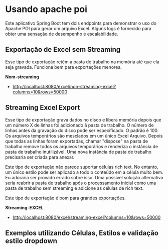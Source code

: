 # Usando apache poi

Este aplicativo Spring Boot tem dois endpoints para demonstrar o uso do Apache POI para gerar um arquivo Excel. Alguns logs
é fornecido para obter uma sensação de desempenho e escalabilidade.

## Exportação de Excel sem Streaming

Esse tipo de exportação retém a pasta de trabalho na memória até que ela seja gravada. Funciona bem para exportações menores.

**Nom-streaming**

- [http://localhost:8080/excel/non-streaming-excel?columns=10&rows=50000](http://localhost:8080/excel/non-streaming-excel)

## Streaming Excel Export

Esse tipo de exportação grava dados no disco e libera memória depois que um número X de linhas foi adicionado à pasta de trabalho.
O número de linhas antes da gravação do disco pode ser especificado. O padrão é 100. Os arquivos temporários são mesclados em um único Excel
Arquivo. Depois que todas as linhas foram exportadas, chamar "dispose" na pasta de trabalho remove todos os arquivos temporários e renderiza o
instância de pasta de trabalho inutilizável. Uma nova instância de pasta de trabalho precisaria ser criada para anexar.

Este tipo de exportação não parece suportar células rich text. No entanto, um único estilo pode ser aplicado a todo o conteúdo em
a célula muito bem. Eu adoraria ser provado errado sobre isso. Uma possível solução alternativa seria reabrir a pasta de trabalho
após o processamento inicial como uma pasta de trabalho sem streaming e adicione as células de rich text.

Este tipo de exportação é bom para grandes exportações.

**Streaming-EXCEL**

- [http://localhost:8080/excel/streaming-excel?columns=10&rows=50000](http://localhost:8080/excel/streaming-excel)


## Exemplos utilizando Células, Estilos e validação estilo dropdown